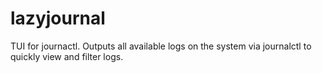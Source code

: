# lazyjournal
TUI for journactl. Outputs all available logs on the system via journalctl to quickly view and filter logs.
